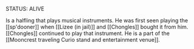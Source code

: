 STATUS: ALIVE

Is a halfling that plays musical instruments. He was first seen playing the [[sp'dooner]] when [[Lizee (in jail)]] and [[Chongles]] bought it from him. [[Chongles]] continued to play that instrument. He is a part of the [[Mooncrest traveling Curio stand and entertainment venue]]. 